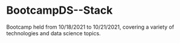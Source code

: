 # BootcampDS--Stack
Bootcamp held from 10/18/2021 to 10/21/2021, covering a variety of technologies and data science topics.
